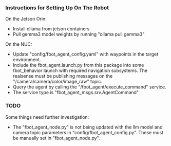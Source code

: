 ### Instructions for Setting Up On The Robot

On the Jetson Orin:

- Install ollama from jetson containers
- Pull gemma3 model weights by running "ollama pull gemma3"

On the NUC:

- Update "config/fbot_agent_config.yaml" with waypoints in the target environment.
- Include the fbot_agent.launch.py from this package into some fbot_behavior launch with required navigation subsystems. The realsense must be publishing messages on the "/camera/camera/color/image_raw" topic.
- Query the agent by calling the "/fbot_agent/execute_command" service.
- The service type is "fbot_agent_msgs.srv.AgentCommand"

### TODO

Some things need further investigation:

- The "fbot_agent_node.py" is not being updated with the llm model and camera topic parameters in "config/fbot_agent_config.py". These must be manually set in "fbot_agent_node.py".